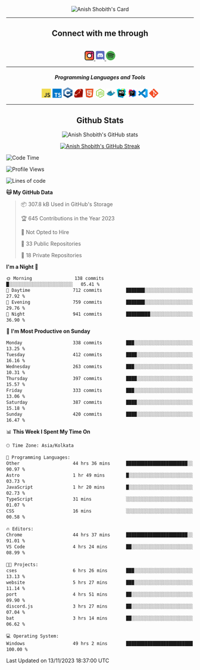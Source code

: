 <div align="center">

![Anish Shobith's Card](https://cardivo.vercel.app/api?name=Anish%20Shobith%20P%20S&description=Hi%20there%F0%9F%91%8B,%20I%20am%20a%2020-years-old.%20I%20am%20a%20Web%20and%20Application%20developer%20from%20India.%20Nice%20to%20meet%20you%20all.%20Looking%20forward%20to%20paritcipate%20with%20you.&image=https://i.imgur.com/WlQk3PY.jpg&&disableAnimation=true&site=https://anishshobithps.tech&pattern=plus&colorPattern=%23171616&backgroundColor=%231a1b26&instagram=anish_shobith&linkedin=Anish%20Shobith%20P%20S&fontColor=%23ffffff&iconColor=%23ffffff)

<hr>
 <h2> Connect with me through </h2>
<br>
<a href="https://www.instagram.com/anish_shobith/">
    <img alt="Anish Shobith's Instagram" width="25px" src="https://raw.githubusercontent.com/anishshobithps/anishshobithps/master/assets/socials/instagram.svg">
    </a>
    <a href="https://discord.gg/cWgDskT">
    <img alt="Anish Shobith's Discord", width="25px" src="https://raw.githubusercontent.com/anishshobithps/anishshobithps/master/assets/socials/discord.svg">
    </a>
    <a href="https://open.spotify.com/user/goshcrm0y9jzum2lffvu6f4hz">
    <img alt="Anish Shobith's Spotify", width="25px" src="https://raw.githubusercontent.com/anishshobithps/anishshobithps/master/assets/socials/spotify.svg">
    </a>
    <br>
    <hr>
    <h4> <i> Programming Languages and Tools </i> </h4>
    <img width="25px" src="https://raw.githubusercontent.com/anishshobithps/anishshobithps/master/assets/languages/javascript.svg">
    <img width="25px" src="https://raw.githubusercontent.com/anishshobithps/anishshobithps/master/assets/languages/typescript.svg">
    <img width="25px" src="https://raw.githubusercontent.com/anishshobithps/anishshobithps/master/assets/languages/cpp.svg">
    <img width="25px" src="https://raw.githubusercontent.com/anishshobithps/anishshobithps/master/assets/languages/ruby.svg">
    <img width="25px" src="https://raw.githubusercontent.com/anishshobithps/anishshobithps/master/assets/languages/html.svg">
    <img width="25px" src="https://raw.githubusercontent.com/anishshobithps/anishshobithps/master/assets/tools/nodejs.svg">
    <img width="25px" src="https://raw.githubusercontent.com/anishshobithps/anishshobithps/master/assets/tools/docker.svg">
    <img width="25px" src="https://raw.githubusercontent.com/anishshobithps/anishshobithps/master/assets/tools/webstorm.svg">
    <img width="25px" src="https://raw.githubusercontent.com/anishshobithps/anishshobithps/master/assets/tools/intellij.svg">
    <img width="25px" src="https://raw.githubusercontent.com/anishshobithps/anishshobithps/master/assets/tools/visualstudiocode.svg">
    <img width="25px" src="https://raw.githubusercontent.com/anishshobithps/anishshobithps/master/assets/tools/git.svg">
<hr>
 <h2> Github Stats </h2>

![Anish Shobith's GitHub stats](https://github-readme-stats-fk82.vercel.app/api?username=anishshobithps&show_icons=true&theme=tokyonight&count_private=true)

[![Anish Shobith's GitHub Streak](https://streak-stats.demolab.com?user=anishshobithps&theme=tokyonight&hide_border=true&border_radius=4.6)](https://git.io/streak-stats)

</div>

<!--START_SECTION:waka-->
![Code Time](http://img.shields.io/badge/Code%20Time-1%2C189%20hrs%204%20mins-blue)

![Profile Views](http://img.shields.io/badge/Profile%20Views-36-blue)

![Lines of code](https://img.shields.io/badge/From%20Hello%20World%20I%27ve%20Written-571.6%20thousand%20lines%20of%20code-blue)

**🐱 My GitHub Data** 

> 📦 307.8 kB Used in GitHub's Storage 
 > 
> 🏆 645 Contributions in the Year 2023
 > 
> 🚫 Not Opted to Hire
 > 
> 📜 33 Public Repositories 
 > 
> 🔑 18 Private Repositories 
 > 
**I'm a Night 🦉** 

```text
🌞 Morning                138 commits         █░░░░░░░░░░░░░░░░░░░░░░░░   05.41 % 
🌆 Daytime                712 commits         ███████░░░░░░░░░░░░░░░░░░   27.92 % 
🌃 Evening                759 commits         ███████░░░░░░░░░░░░░░░░░░   29.76 % 
🌙 Night                  941 commits         █████████░░░░░░░░░░░░░░░░   36.90 % 
```
📅 **I'm Most Productive on Sunday** 

```text
Monday                   338 commits         ███░░░░░░░░░░░░░░░░░░░░░░   13.25 % 
Tuesday                  412 commits         ████░░░░░░░░░░░░░░░░░░░░░   16.16 % 
Wednesday                263 commits         ███░░░░░░░░░░░░░░░░░░░░░░   10.31 % 
Thursday                 397 commits         ████░░░░░░░░░░░░░░░░░░░░░   15.57 % 
Friday                   333 commits         ███░░░░░░░░░░░░░░░░░░░░░░   13.06 % 
Saturday                 387 commits         ████░░░░░░░░░░░░░░░░░░░░░   15.18 % 
Sunday                   420 commits         ████░░░░░░░░░░░░░░░░░░░░░   16.47 % 
```


📊 **This Week I Spent My Time On** 

```text
🕑︎ Time Zone: Asia/Kolkata

💬 Programming Languages: 
Other                    44 hrs 36 mins      ███████████████████████░░   90.97 % 
Astro                    1 hr 49 mins        █░░░░░░░░░░░░░░░░░░░░░░░░   03.73 % 
JavaScript               1 hr 20 mins        █░░░░░░░░░░░░░░░░░░░░░░░░   02.73 % 
TypeScript               31 mins             ░░░░░░░░░░░░░░░░░░░░░░░░░   01.07 % 
CSS                      16 mins             ░░░░░░░░░░░░░░░░░░░░░░░░░   00.58 % 

🔥 Editors: 
Chrome                   44 hrs 37 mins      ███████████████████████░░   91.01 % 
VS Code                  4 hrs 24 mins       ██░░░░░░░░░░░░░░░░░░░░░░░   08.99 % 

🐱‍💻 Projects: 
cses                     6 hrs 26 mins       ███░░░░░░░░░░░░░░░░░░░░░░   13.13 % 
website                  5 hrs 27 mins       ███░░░░░░░░░░░░░░░░░░░░░░   11.14 % 
port                     4 hrs 51 mins       ██░░░░░░░░░░░░░░░░░░░░░░░   09.90 % 
discord.js               3 hrs 27 mins       ██░░░░░░░░░░░░░░░░░░░░░░░   07.04 % 
bat                      3 hrs 14 mins       ██░░░░░░░░░░░░░░░░░░░░░░░   06.62 % 

💻 Operating System: 
Windows                  49 hrs 2 mins       █████████████████████████   100.00 % 
```


 Last Updated on 13/11/2023 18:37:00 UTC
<!--END_SECTION:waka-->
